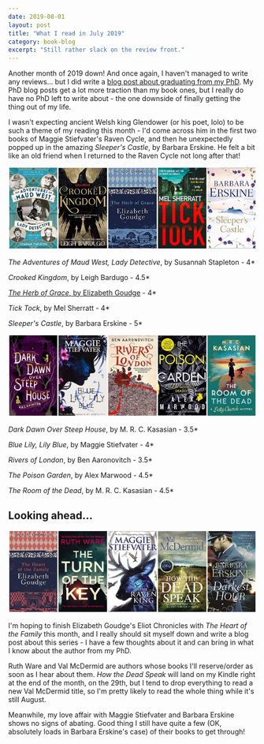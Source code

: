 ```yaml
---
date: 2019-08-01
layout: post
title: "What I read in July 2019"
category: book-blog
excerpt: "Still rather slack on the review front."
---
```


Another month of 2019 down! And once again, I haven't managed to write any reviews... but I did write a [blog post about graduating from my PhD](/phd-archive/2019/07/21/i-graduated). My PhD blog posts get a lot more traction than my book ones, but I really do have no PhD left to write about - the one downside of finally getting the thing out of my life.

I wasn't expecting ancient Welsh king Glendower (or his poet, Iolo) to be such a theme of my reading this month - I'd come across him in the first two books of Maggie Stiefvater's Raven Cycle, and then he unexpectedly popped up in the amazing <cite>Sleeper's Castle</cite>, by Barbara Erskine. He felt a bit like an old friend when I returned to the Raven Cycle not long after that!

![The Adventures of Maud West, Lady Detective, Crooked Kingdom, The Herb of Grace, Tick Tock, Sleeper's Castle](/images/july-collage-1.jpg)

<cite>The Adventures of Maud West, Lady Detective</cite>, by Susannah Stapleton - 4*

<cite>Crooked Kingdom</cite>, by Leigh Bardugo - 4.5*

[<cite>The Herb of Grace</cite>, by Elizabeth Goudge](/book-blog/2019/09/08/the-eliot-chronicles-by-elizabeth-goudge) - 4*

<cite>Tick Tock</cite>, by Mel Sherratt - 4*

<cite>Sleeper's Castle</cite>, by Barbara Erskine - 5*

![Dark Dawn Over Steep House, Blue Lily, Lily Blue, Rivers of London, The Poison Garden, The Room of the Dead](/images/july-collage-2.jpg)

<cite>Dark Dawn Over Steep House</cite>, by M. R. C. Kasasian - 3.5*

<cite>Blue Lily, Lily Blue</cite>, by Maggie Stiefvater - 4*

<cite>Rivers of London</cite>, by Ben Aaronovitch - 3.5*

<cite>The Poison Garden</cite>, by Alex Marwood - 4.5*

<cite>The Room of the Dead</cite>, by M. R. C. Kasasian - 4.5*

## Looking ahead...

![The Heart of the Family, The Turn of the Key, The Raven King, How the Dead Speak, The Darkest Hour](/images/july-collage-3.jpg)

I'm hoping to finish Elizabeth Goudge's Eliot Chronicles with <cite>The Heart of the Family</cite> this month, and I really should sit myself down and write a blog post about this series - I have a few thoughts about it and can bring in what I know about the author from my PhD.

Ruth Ware and Val McDermid are authors whose books I'll reserve/order as soon as I hear about them. <cite>How the Dead Speak</cite> will land on my Kindle right at the end of the month, on the 29th, but I tend to drop everything to read a new Val McDermid title, so I'm pretty likely to read the whole thing while it's still August.

Meanwhile, my love affair with Maggie Stiefvater and Barbara Erskine shows no signs of abating. Good thing I still have quite a few (OK, absolutely loads in Barbara Erskine's case) of their books to get through!
